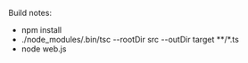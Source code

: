 Build notes:
* npm install
* ./node_modules/.bin/tsc --rootDir src --outDir target **/*.ts
* node web.js
